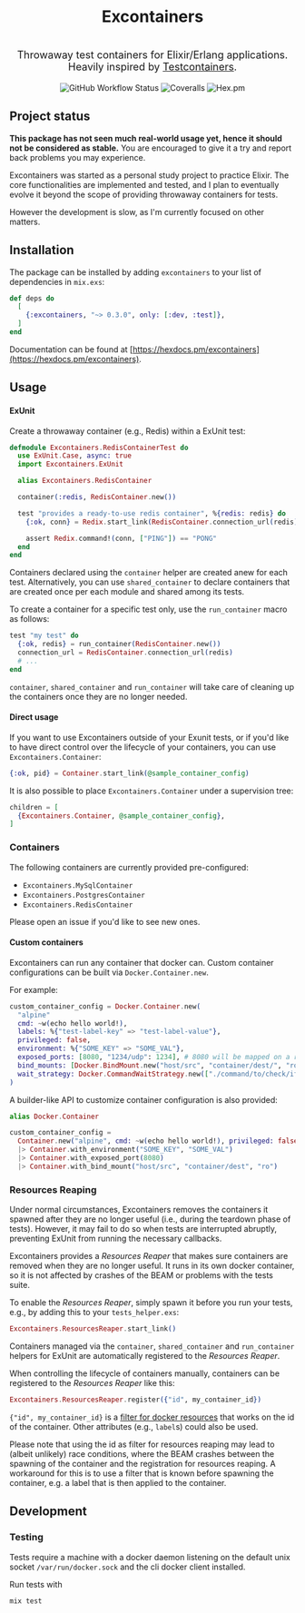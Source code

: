 <div align="center">
  <h1 style="width: 100%; text-align: center">Excontainers</h1>
  <p style="font-size: 18px; white-space: pre-line"> 
    Throwaway test containers for Elixir/Erlang applications.
    Heavily inspired by <a href="https://www.testcontainers.org/">Testcontainers</a>.
  </p>
</div>
<div align="center" style="text-align: center;">
  <img alt="GitHub Workflow Status" src="https://img.shields.io/github/actions/workflow/status/dallagi/excontainers/ci.yml?branch=master">
  <img alt="Coveralls" src="https://img.shields.io/coveralls/github/dallagi/excontainers">
  <img alt="Hex.pm" src="https://img.shields.io/hexpm/v/excontainers">
</div>

## Project status

**This package has not seen much real-world usage yet, hence it should not be considered as stable.**
You are encouraged to give it a try and report back problems you may experience.

Excontainers was started as a personal study project to practice Elixir.
The core functionalities are implemented and tested, and I plan to eventually evolve it beyond the scope of providing throwaway containers for tests.

However the development is slow, as I'm currently focused on other matters.

## Installation

The package can be installed by adding `excontainers` to your list of dependencies in `mix.exs`:

```elixir
def deps do
  [
    {:excontainers, "~> 0.3.0", only: [:dev, :test]},
  ]
end
```

Documentation can be found at [https://hexdocs.pm/excontainers](https://hexdocs.pm/excontainers).

## Usage

#### ExUnit

Create a throwaway container (e.g., Redis) within a ExUnit test:

``` elixir
defmodule Excontainers.RedisContainerTest do
  use ExUnit.Case, async: true
  import Excontainers.ExUnit

  alias Excontainers.RedisContainer

  container(:redis, RedisContainer.new())

  test "provides a ready-to-use redis container", %{redis: redis} do
    {:ok, conn} = Redix.start_link(RedisContainer.connection_url(redis))

    assert Redix.command!(conn, ["PING"]) == "PONG"
  end
end
```

Containers declared using the `container` helper are created anew for each test.
Alternatively, you can use `shared_container` to declare containers that are created once per each module and shared among its tests. 

To create a container for a specific test only, use the `run_container` macro as follows:

```elixir
test "my test" do
  {:ok, redis} = run_container(RedisContainer.new())
  connection_url = RedisContainer.connection_url(redis)
  # ...
end
```

`container`, `shared_container` and `run_container` will take care of cleaning up the containers once they are no longer needed.

#### Direct usage

If you want to use Excontainers outside of your Exunit tests,
or if you'd like to have direct control over the lifecycle of your containers,
you can use `Excontainers.Container`:

```elixir
{:ok, pid} = Container.start_link(@sample_container_config)
```

It is also possible to place `Excontainers.Container` under a supervision tree:

``` elixir
children = [
  {Excontainers.Container, @sample_container_config},
]
```

### Containers

The following containers are currently provided pre-configured:

* `Excontainers.MySqlContainer`
* `Excontainers.PostgresContainer`
* `Excontainers.RedisContainer`

Please open an issue if you'd like to see new ones.

#### Custom containers

Excontainers can run any container that docker can.
Custom container configurations can be built via `Docker.Container.new`.

For example:

```elixir
custom_container_config = Docker.Container.new(
  "alpine"
  cmd: ~w(echo hello world!),
  labels: %{"test-label-key" => "test-label-value"},
  privileged: false,
  environment: %{"SOME_KEY" => "SOME_VAL"},
  exposed_ports: [8080, "1234/udp": 1234], # 8080 will be mapped on a random host port
  bind_mounts: [Docker.BindMount.new("host/src", "container/dest/", "ro")],
  wait_strategy: Docker.CommandWaitStrategy.new(["./command/to/check/if/container/is/ready.sh"])
)
```

A builder-like API to customize container configuration is also provided:

``` elixir
alias Docker.Container

custom_container_config =
  Container.new("alpine", cmd: ~w(echo hello world!), privileged: false)
  |> Container.with_environment("SOME_KEY", "SOME_VAL")
  |> Container.with_exposed_port(8080)
  |> Container.with_bind_mount("host/src", "container/dest", "ro")
```

### Resources Reaping

Under normal circumstances, Excontainers removes the containers it spawned after they are no longer useful (i.e., during the teardown phase of tests).
However, it may fail to do so when tests are interrupted abruptly, preventing ExUnit from running the necessary callbacks.

Excontainers provides a _Resources Reaper_ that makes sure containers are removed when they are no longer useful.
It runs in its own docker container, so it is not affected by crashes of the BEAM or problems with the tests suite.

To enable the _Resources Reaper_, simply spawn it before you run your tests, e.g., by adding this to your `tests_helper.exs`:

``` elixir
Excontainers.ResourcesReaper.start_link()
```

Containers managed via the `container`, `shared_container` and `run_container` helpers for ExUnit are automatically registered to the _Resources Reaper_.

When controlling the lifecycle of containers manually, containers can be registered to the _Resources Reaper_ like this:

``` elixir
Excontainers.ResourcesReaper.register({"id", my_container_id})
```

`{"id", my_container_id}` is a [filter for docker resources](https://docs.docker.com/engine/reference/commandline/ps/#filtering) that works on the id of the container.
Other attributes (e.g., `label`s) could also be used.

Please note that using the id as filter for resources reaping may lead to (albeit unlikely) race conditions, where the BEAM crashes between the spawning of the container and the registration for resources reaping.
A workaround for this is to use a filter that is known before spawning the container, e.g. a label that is then applied to the container.

## Development

### Testing

Tests require a machine with a docker daemon listening on the default unix socket `/var/run/docker.sock` and the cli docker client installed.

Run tests with

```
mix test
```
